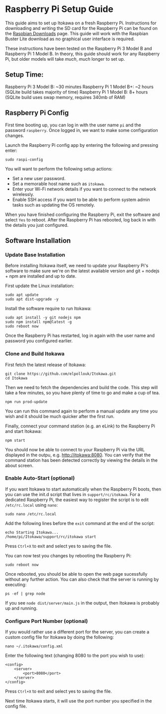# Raspberry Pi Setup Guide

This guide aims to set up Itokawa on a fresh Raspberry Pi. Instructions for downloading and writing the SD card for the Raspberry Pi can be found on the [Raspbian Downloads](https://www.raspberrypi.org/downloads/raspbian/) page. This guide will work with the Raspbian Buster Lite download as no graphical user interface is required.

These instructions have been tested on the Raspberry Pi 3 Model B and Raspberry Pi 1 Model B. In theory, this guide should work for any Raspberry Pi, but older models will take _much_, _much_ longer to set up.

## Setup Time:

Raspberry Pi 3 Model B: ~30 minutes
Raspberry Pi 1 Model B+: ~2 hours (SQLite build takes majority of time)
Raspberry Pi 1 Model B: 8+ hours (SQLite build uses swap memory, requires 340mb of RAM)

## Raspberry Pi Config

First time booting up, you can log in with the user name `pi` and the password `raspberry`. Once logged in, we want to make some configuration changes.

Launch the Raspberry Pi config app by entering the following and pressing enter:
```
sudo raspi-config
```

You will want to perform the following setup actions:
* Set a new user password.
* Set a memorable host name such as `itokawa`.
* Enter your Wi-Fi network details if you want to connect to the network wirelessly.
* Enable SSH access if you want to be able to perform system admin tasks such as updating the OS remotely.

When you have finished configuring the Raspberry Pi, exit the software and select `Yes` to reboot. After the Raspberry Pi has rebooted, log back in with the details you just configured.

## Software Installation

### Update Base Installation

Before installing Itokawa itself, we need to update your Raspberry Pi's software to make sure we're on the latest available version and git + nodejs + npm are installed and up to date.

First update the Linux installation:
```
sudo apt update
sudo apt dist-upgrade -y
```

Install the software require to run Itokawa:
```
sudo apt install -y git nodejs npm
sudo npm install npm@latest -g
sudo reboot now
```

Once the Raspberry Pi has restarted, log in again with the user name and password you configured earlier.

### Clone and Build Itokawa

First fetch the latest release of Itokawa:
```
git clone https://github.com/elpollouk/Itokawa.git
cd Itokawa
```

Then we need to fetch the dependencies and build the code. This step will take a few minutes, so you have plenty of time to go and make a cup of tea.
```
npm run prod-update
```
You can run this command again to perform a manual update any time you wish and it should be much quicker after the first run.

Finally, connect your command station (e.g. an eLink) to the Raspberry Pi and start Itokawa:
```
npm start
```

You should now be able to connect to your Raspberry Pi via the URL displayed in the outpu, e.g. [http://itokawa:8080](http://itokawa:8080). You can verify that the command station has been detected correctly by viewing the details in the about screen.

### Enable Auto-Start (optional)

If you want Itokawa to start automatically when the Raspberry Pi boots, then you can use the init.d script that lives in `support/rc/itokawa`. For a dedicated Raspberry Pi, the easiest way to register the script is to edit `/etc/rc.local` using `nano`:

```
sudo nano /etc/rc.local
```

Add the following lines before the `exit` command at the end of the script:

```
echo Starting Itokawa...
/home/pi/Itokawa/support/rc/itokawa start
```

Press `Ctrl+X` to exit and select yes to saving the file.

You can now test you changes by rebooting the Raspberry Pi:

```
sudo reboot now
```

Once rebooted, you should be able to open the web page sucessfully without any further action. You can also check that the server is running by executing:

```
ps -ef | grep node
```

If you see `node dist/server/main.js` in the output, then Itokawa is probably up and running.

### Configure Port Number (optional)

If you would rather use a different port for the server, you can create a custom config file for Itokawa by doing the following:

```
nano ~/.itokawa/config.xml
```

Enter the following text (changing 8080 to the port you wish to use):

```
<config>
    <server>
        <port>8080</port>
    </server>
</config>
```
Press `Ctrl+X` to exit and select yes to saving the file.

Next time Itokawa starts, it will use the port number you specified in the config file.
